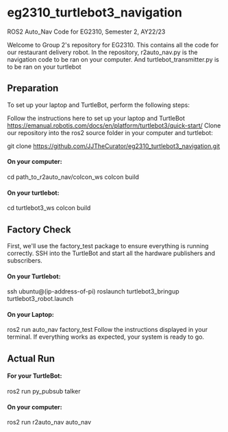 # eg2310_turtlebot3_navigation
ROS2 Auto_Nav Code for EG2310, Semester 2, AY22/23

Welcome to Group 2's repository for EG2310. This contains all the code for our restaurant delivery robot.
In the repository, r2auto_nav.py is the navigation code to be ran on your computer. And turtlebot_transmitter.py is to be ran on your turtlebot

## Preparation
To set up your laptop and TurtleBot, perform the following steps:

Follow the instructions here to set up your laptop and TurtleBot https://emanual.robotis.com/docs/en/platform/turtlebot3/quick-start/
Clone our repository into the ros2 source folder in your computer and turtlebot:

git clone https://github.com/JJTheCurator/eg2310_turtlebot3_navigation.git

#### On your computer:
  cd path_to_r2auto_nav/colcon_ws
  colcon build

#### On your turtlebot:
  cd turtlebot3_ws
  colcon build


## Factory Check
First, we'll use the factory_test package to ensure everything is running correctly. SSH into the TurtleBot and start all the hardware publishers and subscribers.

#### On your Turtlebot:

  ssh ubuntu@(ip-address-of-pi)
  roslaunch turtlebot3_bringup turtlebot3_robot.launch

#### On your Laptop:

  ros2 run auto_nav factory_test
Follow the instructions displayed in your terminal. If everything works as expected, your system is ready to go.

## Actual Run
#### For your TurtleBot:
  ros2 run py_pubsub talker

#### On your computer:
  ros2 run r2auto_nav auto_nav

